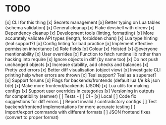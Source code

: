 # TODO

[x] CLI for this thing
[x] Secrets management
[x] Better typing on Lua tables (schema validation)
[x] General cleanup
[x] Flake devshell with direnv
[x] Dependency cleanup
[x] Development tools (linting, formatting)
[x] More accurately validate API types (length, forbidden chars)
[x] Lua type hinting (teal support?)
[x] Config linting for bad practice
[x] Implement effective permission inheritance
[x] Role fields
    [x] Colour
    [x] Hoisted
    [x] @everyone mentionability
[x] User overrides
[x] Function to fetch runtime lib rather than hacking into require
[x] Ignore objects in diff (by name too)
[x] Do not push unchanged objects
[x] Increase stability, add checks and balances
[x] Pretty zod errors
[x] Better diff visualisation (object view)
[x] Investigate CLI printing help when errors are thrown
[x] Teal support? Teal as a superset?
[x] Support forums
[x] Flags for backends/frontends (default lua f/e && json b/e)
[x] Make more frontend/backends (JSON)
[x] Lua utils for making configs
[x] Support user overrides in categories
[x] Versioning in outputs for compatibility (semver)
[ ] Tests - [ ] CI - [x] Local
[ ] Code fix suggestions for diff errors
[ ] Report invalid / contradictory configs
[ ] Test backend/frontend implementations for more accurate testing
[ ] Import/export commands with different formats
[ ] JSON frontend fixes (convert to proper format)